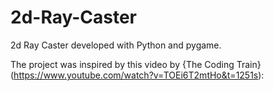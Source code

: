 # 2d-Ray-Caster
2d Ray Caster developed with Python and pygame.

The project was inspired by this video by {The Coding Train}(https://www.youtube.com/watch?v=TOEi6T2mtHo&t=1251s):
